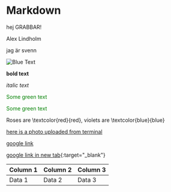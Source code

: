 # Markdown
hej GRABBAR!

Alex Lindholm

jag är svenn

![Blue Text](https://img.shields.io/badge/Text-Blue-blue)

**bold text**

*italic text*

<span style="color: green"> Some green text </span>

<font color="green"> Some green text </font>

Roses are \textcolor{red}{red}, violets are \textcolor{blue}{blue}

[here is a photo uploaded from terminal](image.png)

[google link](https://www.google.com)

[google link in new tab](https://www.google.com){:target="_blank"}

| Column 1 | Column 2 | Column 3 |
|----------|----------|----------|
|   Data 1 |   Data 2 |   Data 3 |


